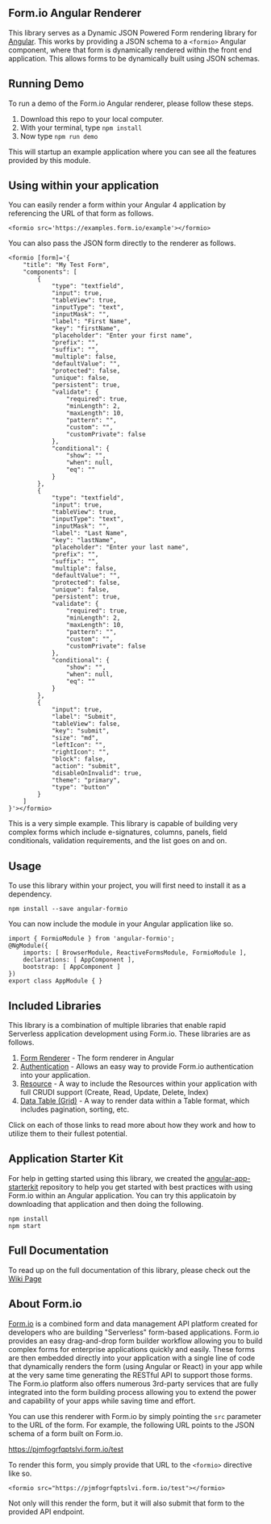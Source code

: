 Form.io Angular Renderer
---------------------------
This library serves as a Dynamic JSON Powered Form rendering library for [Angular](https://angular.io). This works by
providing a JSON schema to a ```<formio>``` Angular component, where that form is dynamically rendered within the front
end application. This allows forms to be dynamically built using JSON schemas.

Running Demo
--------------------------
To run a demo of the Form.io Angular renderer, please follow these steps.

 1. Download this repo to your local computer.
 2. With your terminal, type ```npm install```
 3. Now type ```npm run demo```
 
This will startup an example application where you can see all the features provided by this module.

Using within your application
---------------------------
You can easily render a form within your Angular 4 application by referencing the URL of that form as follows.

```
<formio src='https://examples.form.io/example'></formio>
```

You can also pass the JSON form directly to the renderer as follows.

```
<formio [form]='{
    "title": "My Test Form",
    "components": [
        {
            "type": "textfield",
            "input": true,
            "tableView": true,
            "inputType": "text",
            "inputMask": "",
            "label": "First Name",
            "key": "firstName",
            "placeholder": "Enter your first name",
            "prefix": "",
            "suffix": "",
            "multiple": false,
            "defaultValue": "",
            "protected": false,
            "unique": false,
            "persistent": true,
            "validate": {
                "required": true,
                "minLength": 2,
                "maxLength": 10,
                "pattern": "",
                "custom": "",
                "customPrivate": false
            },
            "conditional": {
                "show": "",
                "when": null,
                "eq": ""
            }
        },
        {
            "type": "textfield",
            "input": true,
            "tableView": true,
            "inputType": "text",
            "inputMask": "",
            "label": "Last Name",
            "key": "lastName",
            "placeholder": "Enter your last name",
            "prefix": "",
            "suffix": "",
            "multiple": false,
            "defaultValue": "",
            "protected": false,
            "unique": false,
            "persistent": true,
            "validate": {
                "required": true,
                "minLength": 2,
                "maxLength": 10,
                "pattern": "",
                "custom": "",
                "customPrivate": false
            },
            "conditional": {
                "show": "",
                "when": null,
                "eq": ""
            }
        },
        {
            "input": true,
            "label": "Submit",
            "tableView": false,
            "key": "submit",
            "size": "md",
            "leftIcon": "",
            "rightIcon": "",
            "block": false,
            "action": "submit",
            "disableOnInvalid": true,
            "theme": "primary",
            "type": "button"
        }
    ]
}'></formio>
```

This is a very simple example. This library is capable of building very complex forms which include e-signatures, columns,
panels, field conditionals, validation requirements, and the list goes on and on.

Usage
----------------
To use this library within your project, you will first need to install it as a dependency.

```
npm install --save angular-formio
```

You can now include the module in your Angular application like so.

```
import { FormioModule } from 'angular-formio';
@NgModule({
    imports: [ BrowserModule, ReactiveFormsModule, FormioModule ],
    declarations: [ AppComponent ],
    bootstrap: [ AppComponent ]
})
export class AppModule { }
```

Included Libraries
-----------------
This library is a combination of multiple libraries that enable rapid Serverless application development using Form.io. These libraries are as follows.

1. [Form Renderer](https://github.com/formio/angular-formio/wiki/Form-Renderer) - The form renderer in Angular
2. [Authentication](https://github.com/formio/angular-formio/wiki/User-Authentication) - Allows an easy way to provide Form.io authentication into your application.
3. [Resource](https://github.com/formio/angular-formio/wiki/Resource-Management) - A way to include the Resources within your application with full CRUDI support (Create, Read, Update, Delete, Index)
4. [Data Table (Grid)](https://github.com/formio/angular-formio/wiki/Data-Table) - A way to render data within a Table format, which includes pagination, sorting, etc.

Click on each of those links to read more about how they work and how to utilize them to their fullest potential.

Application Starter Kit
----------
For help in getting started using this library, we created the [angular-app-starterkit](https://github.com/formio/angular-app-starterkit) repository to help you get started with best practices with using Form.io within an Angular application. You can try this applicatoin by downloading that application and then doing the following.

```
npm install
npm start
```

Full Documentation
------------------
To read up on the full documentation of this library, please check out the [Wiki Page](https://github.com/formio/angular-formio/wiki)

About Form.io
-----------------
<a href="https://form.io" target="_blank">Form.io</a> is a combined form and data management API platform created for developers who are building "Serverless" form-based applications.  Form.io provides an easy drag-and-drop form builder workflow allowing you to build complex forms for enterprise applications quickly and easily. These forms are then embedded directly into your application with a single line of code that dynamically renders the form (using Angular or React) in your app while at the very same time generating the RESTful API to support those forms. The Form.io platform also offers numerous 3rd-party services that are fully integrated into the form building process allowing you to extend the power and capability of your apps while saving time and effort.

You can use this renderer with Form.io by simply pointing the ```src``` parameter to the URL of the form. For example, the following URL points to the JSON schema of a form built on Form.io.

  https://pjmfogrfqptslvi.form.io/test
  
To render this form, you simply provide that URL to the ```<formio>``` directive like so.

```<formio src="https://pjmfogrfqptslvi.form.io/test"></formio>```

Not only will this render the form, but it will also submit that form to the provided API endpoint.
